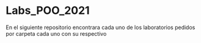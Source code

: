 # Labs_POO_2021
En el siguiente repositorio encontrara cada uno de los laboratorios pedidos por carpeta cada uno con su respectivo 
